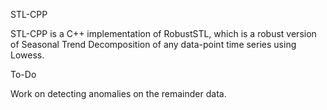 STL-CPP

STL-CPP is a C++ implementation of RobustSTL, which is a robust version of Seasonal Trend Decomposition of any data-point time series using Lowess.


To-Do

Work on detecting anomalies on the remainder data.